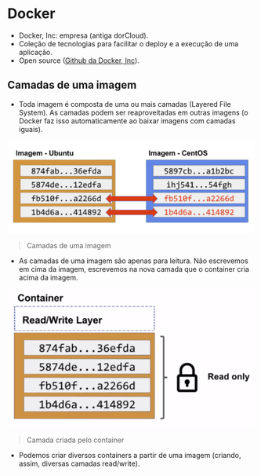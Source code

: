 # Docker
- Docker, Inc: empresa (antiga dorCloud).
- Coleção de tecnologias para facilitar o deploy e a execução de uma aplicação.
- Open source ([Github da Docker, Inc](https://github.com/docker)).

## Camadas de uma imagem
- Toda imagem é composta de uma ou mais camadas (Layered File System). As camadas podem ser reaproveitadas em outras imagens (o Docker faz isso automaticamente ao baixar imagens com camadas iguais).

![Imagens](./images/layers.png)
> Camadas de uma imagem

- As camadas de uma imagem são apenas para leitura. Não escrevemos em cima da imagem, escrevemos na nova camada que o container cria acima da imagem.

![Camadas](./images/read-write.png)
> Camada criada pelo container

- Podemos criar diversos containers a partir de uma imagem (criando, assim, diversas camadas read/write).


